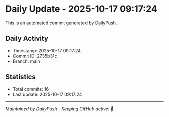# Daily Update - 2025-10-17 09:17:24

This is an automated commit generated by DailyPush.

## Daily Activity
- Timestamp: 2025-10-17 09:17:24
- Commit ID: 2735b31c
- Branch: main

## Statistics
- Total commits: 16
- Last update: 2025-10-17 09:17:24

---
*Maintained by DailyPush - Keeping GitHub active! 🚀*
